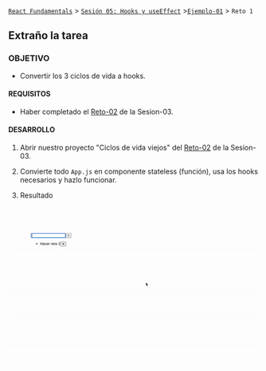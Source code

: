 [`React Fundamentals`](../../README.md) > [`Sesión 05: Hooks y useEffect`](../Readme.md) >[`Ejemplo-01`](../Ejemplo-01) > `Reto 1`

## Extraño la tarea

### OBJETIVO
- Convertir los 3 ciclos de vida a hooks.

#### REQUISITOS
- Haber completado el [Reto-02](../../Sesion-03/Reto-02) de la Sesion-03.

#### DESARROLLO

1. Abrir nuestro proyecto "Ciclos de vida viejos" del [Reto-02](../../Sesion-03/Reto-02) de la Sesion-03.

2. Convierte todo `App.js` en componente stateless (función), usa los hooks necesarios y hazlo funcionar.

3. Resultado
<img src="./public/resultado.gif">
